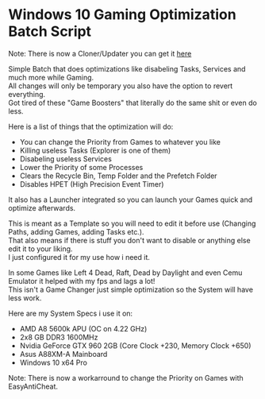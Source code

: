 # Windows 10 Gaming Optimization Batch Script
Note: There is now a Cloner/Updater you can get it [here](https://github.com/crustySenpai/Gaming-Optimization-Cloner-Updater)

Simple Batch that does optimizations like disabeling Tasks, Services and much more while Gaming.<br/>
All changes will only be temporary you also have the option to revert everything.<br/>
Got tired of these "Game Boosters" that literally do the same shit or even do less.

Here is a list of things that the optimization will do:<br/>

- You can change the Priority from Games to whatever you like
- Killing useless Tasks (Explorer is one of them)
- Disabeling useless Services
- Lower the Priority of some Processes
- Clears the Recycle Bin, Temp Folder and the Prefetch Folder
- Disables HPET (High Precision Event Timer)

It also has a Launcher integrated so you can launch your Games quick and optimize afterwards.

This is meant as a Template so you will need to edit it before use (Changing Paths, adding Games, adding Tasks etc.).<br/>
That also means if there is stuff you don't want to disable or anything else edit it to your liking.<br/>
I just configured it for my use how i need it.

In some Games like Left 4 Dead, Raft, Dead by Daylight and even Cemu Emulator it helped with my fps and lags a lot!<br/>
This isn't a Game Changer just simple optimization so the System will have less work.

Here are my System Specs i use it on:<br/>

- AMD A8 5600k APU (OC on 4.22 GHz)
- 2x8 GB DDR3 1600MHz
- Nvidia GeForce GTX 960 2GB (Core Clock +230, Memory Clock +650)
- Asus A88XM-A Mainboard
- Windows 10 x64 Pro

Note: There is now a workarround to change the Priority on Games with EasyAntiCheat.
